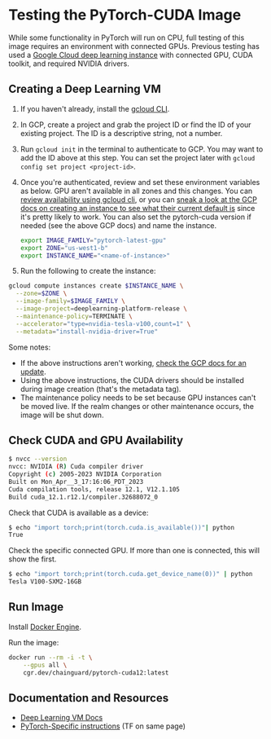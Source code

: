 # Testing the PyTorch-CUDA Image

While some functionality in PyTorch will run on CPU, full testing of
this image requires an environment with connected GPUs. Previous
testing has used a [Google Cloud deep learning
instance](https://cloud.google.com/deep-learning-vm) with connected
GPU, CUDA toolkit, and required NVIDIA drivers.

## Creating a Deep Learning VM

1. If you haven't already, install the [gcloud CLI](https://cloud.google.com/sdk/docs/install).
2. In GCP, create a project and grab the project ID or find the ID of
   your existing project. The ID is a descriptive string, not a
   number.
3. Run `gcloud init` in the terminal to authenticate to GCP. You may
   want to add the ID above at this step. You can set the project
   later with `gcloud config set project <project-id>`.
4. Once you're authenticated, review and set these environment
   variables as below. GPU aren't available in all zones and this
   changes. You can [review availability using gcloud
   cli](https://cloud.google.com/compute/docs/gpus/gpu-regions-zones),
   or you can [sneak a look at the GCP docs on creating an instance to
   see what their current default
   is](https://cloud.google.com/deep-learning-vm/docs/pytorch_start_instance)
   since it's pretty likely to work. You can also set the pytorch-cuda
   version if needed (see the above GCP docs) and name the instance.

    ```bash
    export IMAGE_FAMILY="pytorch-latest-gpu"
    export ZONE="us-west1-b"
    export INSTANCE_NAME="<name-of-instance>"
    ```

5. Run the following to create the instance:

``` bash
gcloud compute instances create $INSTANCE_NAME \
  --zone=$ZONE \
  --image-family=$IMAGE_FAMILY \
  --image-project=deeplearning-platform-release \
  --maintenance-policy=TERMINATE \
  --accelerator="type=nvidia-tesla-v100,count=1" \
  --metadata="install-nvidia-driver=True"
```

Some notes:

- If the above instructions aren't working, [check the GCP docs for an
  update](https://cloud.google.com/deep-learning-vm/docs/pytorch_start_instance).
- Using the above instructions, the CUDA drivers should be installed
  during image creation (that's the metadata tag).
- The maintenance policy needs to be set because GPU instances can't
  be moved live. If the realm changes or other maintenance occurs, the
  image will be shut down.

## Check CUDA and GPU Availability

```bash
$ nvcc --version
nvcc: NVIDIA (R) Cuda compiler driver
Copyright (c) 2005-2023 NVIDIA Corporation
Built on Mon_Apr__3_17:16:06_PDT_2023
Cuda compilation tools, release 12.1, V12.1.105
Build cuda_12.1.r12.1/compiler.32688072_0
```

Check that CUDA is available as a device:

```bash
$ echo "import torch;print(torch.cuda.is_available())"| python
True
```

Check the specific connected GPU. If more than one is connected, this will show the first.

```bash
$ echo "import torch;print(torch.cuda.get_device_name(0))" | python
Tesla V100-SXM2-16GB
```

## Run Image

Install [Docker Engine](https://docs.docker.com/engine/install/ubuntu/).

Run the image:

```bash
docker run --rm -i -t \
    --gpus all \
    cgr.dev/chainguard/pytorch-cuda12:latest
```

## Documentation and Resources

- [Deep Learning VM Docs](https://cloud.google.com/deep-learning-vm/docs)
- [PyTorch-Specific instructions](https://cloud.google.com/deep-learning-vm/docs/pytorch_start_instance)
  (TF on same page)
